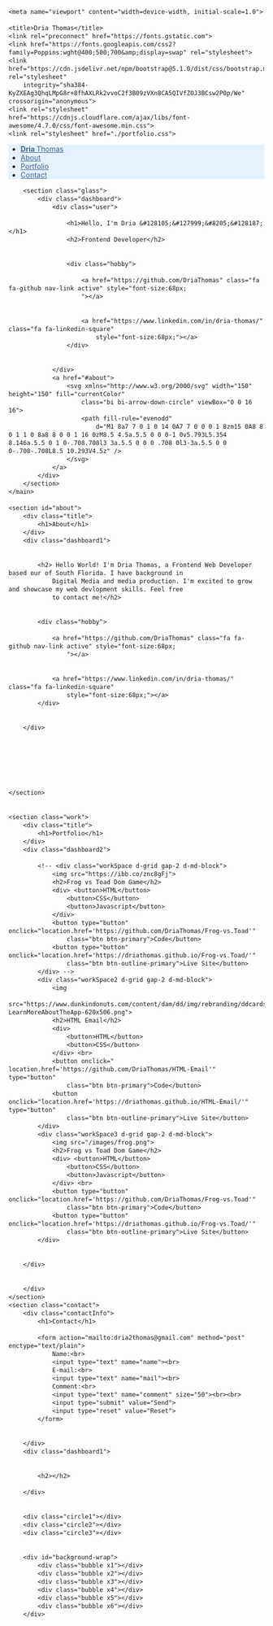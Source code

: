 <!DOCTYPE html>
<html>

<head>
    <meta charset="UTF-8">

    <meta name="viewport" content="width=device-width, initial-scale=1.0">

    <title>Dria Thomas</title>
    <link rel="preconnect" href="https://fonts.gstatic.com">
    <link href="https://fonts.googleapis.com/css2?family=Poppins:wght@400;500;700&amp;display=swap" rel="stylesheet">
    <link href="https://cdn.jsdelivr.net/npm/bootstrap@5.1.0/dist/css/bootstrap.min.css" rel="stylesheet"
        integrity="sha384-KyZXEAg3QhqLMpG8r+8fhAXLRk2vvoC2f3B09zVXn8CA5QIVfZOJ3BCsw2P0p/We" crossorigin="anonymous">
    <link rel="stylesheet" href="https://cdnjs.cloudflare.com/ajax/libs/font-awesome/4.7.0/css/font-awesome.min.css">
    <link rel="stylesheet" href="./portfolio.css">
</head>

<body>
    <nav class="navbar sticky-top navbar-light " style="background-color: #e3f2fd;">
        <ul class="nav justify-content-end">
            <!-- <div class=nav> -->
            <li class="nav-item">
                <a class=" nav-link active" style="color:#426696 " href=""><b>Dria </b>Thomas</a>
            </li>
            <li class="nav-item">
                <a class="nav-link active" style="color:#426696 " href="/">About</a>
            </li>
            <li class="nav-item">
                <a class="nav-link active" style="color:#426696 " href="/">Portfolio</a>
            </li>
            <li class="nav-item">
                <a class="nav-link active" style="color:#426696 " href="/">Contact</a>
            </li>
            <!-- </div> -->
        </ul>
    </nav>
    <main>

        <section class="glass">
            <div class="dashboard">
                <div class="user">

                    <h1>Hello, I'm Dria &#128105;&#127999;&#8205;&#128187; </h1>
                    <h2>Frontend Developer</h2>


                    <div class="hobby">

                        <a href="https://github.com/DriaThomas" class="fa fa-github nav-link active" style="font-size:68px; 
                        "></a>


                        <a href="https://www.linkedin.com/in/dria-thomas/" class="fa fa-linkedin-square"
                            style="font-size:68px;"></a>
                    </div>


                </div>
                <a href="#about">
                    <svg xmlns="http://www.w3.org/2000/svg" width="150" height="150" fill="currentColor"
                        class="bi bi-arrow-down-circle" viewBox="0 0 16 16">
                        <path fill-rule="evenodd"
                            d="M1 8a7 7 0 1 0 14 0A7 7 0 0 0 1 8zm15 0A8 8 0 1 1 0 8a8 8 0 0 1 16 0zM8.5 4.5a.5.5 0 0 0-1 0v5.793L5.354 8.146a.5.5 0 1 0-.708.708l3 3a.5.5 0 0 0 .708 0l3-3a.5.5 0 0 0-.708-.708L8.5 10.293V4.5z" />
                    </svg>
                </a>
            </div>
        </section>
    </main>

    <section id="about">
        <div class="title">
            <h1>About</h1>
        </div>
        <div class="dashboard1">


            <h2> Hello World! I'm Dria Thomas, a Frontend Web Developer based our of South Florida. I have background in
                Digital Media and media production. I'm excited to grow and showcase my web devlopment skills. Feel free
                to contact me!</h2>


            <div class="hobby">

                <a href="https://github.com/DriaThomas" class="fa fa-github nav-link active" style="font-size:68px; 
                    "></a>


                <a href="https://www.linkedin.com/in/dria-thomas/" class="fa fa-linkedin-square"
                    style="font-size:68px;"></a>
            </div>


        </div>







    </section>


    <section class="work">
        <div class="title">
            <h1>Portfolio</h1>
        </div>
        <div class="dashboard2">

            <!-- <div class="workSpace d-grid gap-2 d-md-block">
                <img src="https://ibb.co/znc8gFj">
                <h2>Frog vs Toad Dom Game</h2>
                <div> <button>HTML</button>
                    <button>CSS</button>
                    <button>Javascript</button>
                </div>
                <button type="button" onclick="location.href='https://github.com/DriaThomas/Frog-vs.Toad'"
                    class="btn btn-primary">Code</button>
                <button type="button" onclick="location.href='https://driathomas.github.io/Frog-vs.Toad/'"
                    class="btn btn-outline-primary">Live Site</button>
            </div> -->
            <div class="workSpace2 d-grid gap-2 d-md-block">
                <img
                    src="https://www.dunkindonuts.com/content/dam/dd/img/rebranding/ddcards/checkbalance/CheckBalance-LearnMoreAboutTheApp-620x506.png">
                <h2>HTML Email</h2>
                <div>
                    <button>HTML</button>
                    <button>CSS</button>
                </div> <br>
                <button onclick=" location.href='https://github.com/DriaThomas/HTML-Email'" type="button"
                    class="btn btn-primary">Code</button>
                <button onclick="location.href='https://driathomas.github.io/HTML-Email/'" type="button"
                    class="btn btn-outline-primary">Live Site</button>
            </div>
            <div class="workSpace3 d-grid gap-2 d-md-block">
                <img src="/images/frog.png">
                <h2>Frog vs Toad Dom Game</h2>
                <div> <button>HTML</button>
                    <button>CSS</button>
                    <button>Javascript</button>
                </div> <br>
                <button type="button" onclick="location.href='https://github.com/DriaThomas/Frog-vs.Toad'"
                    class="btn btn-primary">Code</button>
                <button type="button" onclick="location.href='https://driathomas.github.io/Frog-vs.Toad/'"
                    class="btn btn-outline-primary">Live Site</button>
            </div>


        </div>


        </div>
    </section>
    <section class="contact">
        <div class="contactInfo">
            <h1>Contact</h1>

            <form action="mailto:dria2thomas@gmail.com" method="post" enctype="text/plain">
                Name:<br>
                <input type="text" name="name"><br>
                E-mail:<br>
                <input type="text" name="mail"><br>
                Comment:<br>
                <input type="text" name="comment" size="50"><br><br>
                <input type="submit" value="Send">
                <input type="reset" value="Reset">
            </form>


        </div>
        <div class="dashboard1">


            <h2></h2>

        </div>


        <div class="circle1"></div>
        <div class="circle2"></div>
        <div class="circle3"></div>


        <div id="background-wrap">
            <div class="bubble x1"></div>
            <div class="bubble x2"></div>
            <div class="bubble x3"></div>
            <div class="bubble x4"></div>
            <div class="bubble x5"></div>
            <div class="bubble x6"></div>
        </div>

</body>

</html>
